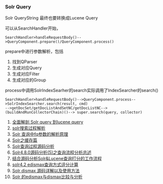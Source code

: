 ### Solr Query 

Solr QueryString 最终也要转换成Lucene Query

可以从SearchHandler开始，

```
SearchHandler>handleRequestBody()-->QueryComponent.prepare()/QueryComponent.process()
```
prepare中进行参数解析，包括
>
1. 找到QParser
2. 生成对应Query
3. 生成对应Filter
4. 生成对应的Group

process中调用SolrIndexSearher的search实际调用了IndexSearcher的search()

```
SearchHandler>handleRequestBody()-->QueryComponent.process-->SolrIndexSearcher.search(result, cmd)
-->getDocSet/getDocListAndSetNC/getDocListNC-->(buildAndRunCollectorChain)()--> super.search(query, collector)
```

>
1. [全面解剖 Solr query 到lucene query](http://blog.sina.com.cn/s/blog_4d58e3c001017ynp.html)
2. [solr搜索过程解析](http://blog.csdn.net/morningsun1990/article/details/48541465)
3. [Solr 查询中fq参数的解析原理](http://blog.sina.com.cn/s/blog_56fd58ab0100v3up.html)
4. [Solr之缓存篇](https://my.oschina.net/u/1026644/blog/123957)
5. [Solr查询过程源码分析](http://blog.csdn.net/flyingpig4/article/details/6305488)
6. [Solr4.8.0源码分析(5)之查询流程分析总述](http://www.cnblogs.com/rcfeng/p/3923534.html)
7. [结合源码分析Solr&Lucene查询打分的工作流程](http://blog.csdn.net/yangbutao/article/details/9768317)
8. [solr4.2 edismax查询方式评分计算](http://fwuwen.iteye.com/blog/1870943)
9. [Solr dismax 源码详解以及使用方法](http://www.wxdl.cn/index/solr-dismax.html)
10. [Solr 的edismax与dismax比较与分析](http://www.linuxidc.com/Linux/2012-10/72373.htm)
